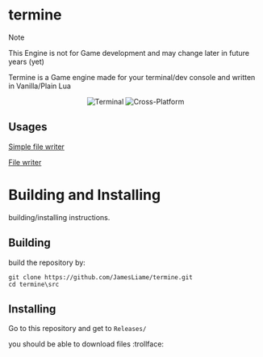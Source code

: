 # termine
> [!NOTE]
> This Engine is not for Game development and may change later in future years (yet)

Termine is a Game engine made for your terminal/dev console and written in Vanilla/Plain Lua

<div align="center">

![Terminal](https://badgen.net/badge/Cross/Terminal/grey?icon=terminal)
![Cross-Platform](https://badgen.net/badge/Cross/platform/green?icon=sourcegraph)

</div>

## Usages
[Simple file writer](https://github.com/JamesLiame/termine/blob/v0.1.0/examples/helloworld.lua)

[File writer](https://github.com/JamesLiame/termine/blob/v0.1.0/examples/filewriter.lua)

# Building and Installing
building/installing instructions.
## Building
build the repository by:
```batch
git clone https://github.com/JamesLiame/termine.git
cd termine\src
```
## Installing
Go to this repository and get to `Releases/`

you should be able to download files :trollface:
